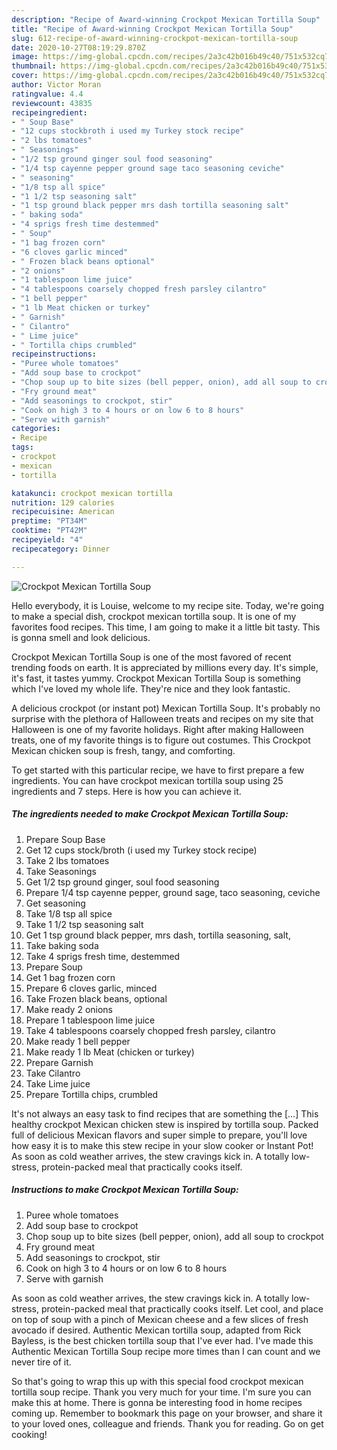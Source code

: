 ```yaml
---
description: "Recipe of Award-winning Crockpot Mexican Tortilla Soup"
title: "Recipe of Award-winning Crockpot Mexican Tortilla Soup"
slug: 612-recipe-of-award-winning-crockpot-mexican-tortilla-soup
date: 2020-10-27T08:19:29.870Z
image: https://img-global.cpcdn.com/recipes/2a3c42b016b49c40/751x532cq70/crockpot-mexican-tortilla-soup-recipe-main-photo.jpg
thumbnail: https://img-global.cpcdn.com/recipes/2a3c42b016b49c40/751x532cq70/crockpot-mexican-tortilla-soup-recipe-main-photo.jpg
cover: https://img-global.cpcdn.com/recipes/2a3c42b016b49c40/751x532cq70/crockpot-mexican-tortilla-soup-recipe-main-photo.jpg
author: Victor Moran
ratingvalue: 4.4
reviewcount: 43835
recipeingredient:
- " Soup Base"
- "12 cups stockbroth i used my Turkey stock recipe"
- "2 lbs tomatoes"
- " Seasonings"
- "1/2 tsp ground ginger soul food seasoning"
- "1/4 tsp cayenne pepper ground sage taco seasoning ceviche"
- " seasoning"
- "1/8 tsp all spice"
- "1 1/2 tsp seasoning salt"
- "1 tsp ground black pepper mrs dash tortilla seasoning salt"
- " baking soda"
- "4 sprigs fresh time destemmed"
- " Soup"
- "1 bag frozen corn"
- "6 cloves garlic minced"
- " Frozen black beans optional"
- "2 onions"
- "1 tablespoon lime juice"
- "4 tablespoons coarsely chopped fresh parsley cilantro"
- "1 bell pepper"
- "1 lb Meat chicken or turkey"
- " Garnish"
- " Cilantro"
- " Lime juice"
- " Tortilla chips crumbled"
recipeinstructions:
- "Puree whole tomatoes"
- "Add soup base to crockpot"
- "Chop soup up to bite sizes (bell pepper, onion), add all soup to crockpot"
- "Fry ground meat"
- "Add seasonings to crockpot, stir"
- "Cook on high 3 to 4 hours or on low 6 to 8 hours"
- "Serve with garnish"
categories:
- Recipe
tags:
- crockpot
- mexican
- tortilla

katakunci: crockpot mexican tortilla 
nutrition: 129 calories
recipecuisine: American
preptime: "PT34M"
cooktime: "PT42M"
recipeyield: "4"
recipecategory: Dinner

---
```



![Crockpot Mexican Tortilla Soup](https://img-global.cpcdn.com/recipes/2a3c42b016b49c40/751x532cq70/crockpot-mexican-tortilla-soup-recipe-main-photo.jpg)

Hello everybody, it is Louise, welcome to my recipe site. Today, we're going to make a special dish, crockpot mexican tortilla soup. It is one of my favorites food recipes. This time, I am going to make it a little bit tasty. This is gonna smell and look delicious.

Crockpot Mexican Tortilla Soup is one of the most favored of recent trending foods on earth. It is appreciated by millions every day. It's simple, it's fast, it tastes yummy. Crockpot Mexican Tortilla Soup is something which I've loved my whole life. They're nice and they look fantastic.

A delicious crockpot (or instant pot) Mexican Tortilla Soup. It&#39;s probably no surprise with the plethora of Halloween treats and recipes on my site that Halloween is one of my favorite holidays. Right after making Halloween treats, one of my favorite things is to figure out costumes. This Crockpot Mexican chicken soup is fresh, tangy, and comforting.


To get started with this particular recipe, we have to first prepare a few ingredients. You can have crockpot mexican tortilla soup using 25 ingredients and 7 steps. Here is how you can achieve it.

<!--inarticleads1-->

##### The ingredients needed to make Crockpot Mexican Tortilla Soup:

1. Prepare  Soup Base
1. Get 12 cups stock/broth (i used my Turkey stock recipe)
1. Take 2 lbs tomatoes
1. Take  Seasonings
1. Get 1/2 tsp ground ginger, soul food seasoning
1. Prepare 1/4 tsp cayenne pepper, ground sage, taco seasoning, ceviche
1. Get  seasoning
1. Take 1/8 tsp all spice
1. Take 1 1/2 tsp seasoning salt
1. Get 1 tsp ground black pepper, mrs dash, tortilla seasoning, salt,
1. Take  baking soda
1. Take 4 sprigs fresh time, destemmed
1. Prepare  Soup
1. Get 1 bag frozen corn
1. Prepare 6 cloves garlic, minced
1. Take  Frozen black beans, optional
1. Make ready 2 onions
1. Prepare 1 tablespoon lime juice
1. Take 4 tablespoons coarsely chopped fresh parsley, cilantro
1. Make ready 1 bell pepper
1. Make ready 1 lb Meat (chicken or turkey)
1. Prepare  Garnish
1. Take  Cilantro
1. Take  Lime juice
1. Prepare  Tortilla chips, crumbled


It&#39;s not always an easy task to find recipes that are something the […] This healthy crockpot Mexican chicken stew is inspired by tortilla soup. Packed full of delicious Mexican flavors and super simple to prepare, you&#39;ll love how easy it is to make this stew recipe in your slow cooker or Instant Pot! As soon as cold weather arrives, the stew cravings kick in. A totally low-stress, protein-packed meal that practically cooks itself. 

<!--inarticleads2-->

##### Instructions to make Crockpot Mexican Tortilla Soup:

1. Puree whole tomatoes
1. Add soup base to crockpot
1. Chop soup up to bite sizes (bell pepper, onion), add all soup to crockpot
1. Fry ground meat
1. Add seasonings to crockpot, stir
1. Cook on high 3 to 4 hours or on low 6 to 8 hours
1. Serve with garnish


As soon as cold weather arrives, the stew cravings kick in. A totally low-stress, protein-packed meal that practically cooks itself. Let cool, and place on top of soup with a pinch of Mexican cheese and a few slices of fresh avocado if desired. Authentic Mexican tortilla soup, adapted from Rick Bayless, is the best chicken tortilla soup that I&#39;ve ever had. I&#39;ve made this Authentic Mexican Tortilla Soup recipe more times than I can count and we never tire of it. 

So that's going to wrap this up with this special food crockpot mexican tortilla soup recipe. Thank you very much for your time. I'm sure you can make this at home. There is gonna be interesting food in home recipes coming up. Remember to bookmark this page on your browser, and share it to your loved ones, colleague and friends. Thank you for reading. Go on get cooking!
